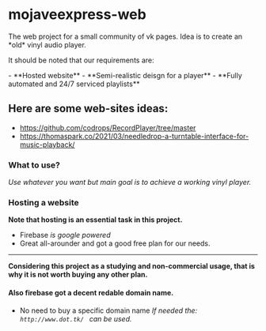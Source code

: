 # mojaveexpress-web
<p>The web project for a small community of vk pages. Idea is to create an *old* vinyl audio player.</p>
<p>It should be noted that our requirements are: </p>
- **Hosted website**
- **Semi-realistic deisgn for a player**
- **Fully automated and 24/7 serviced playlists** 

Here are some web-sites ideas: 
---
- https://github.com/codrops/RecordPlayer/tree/master
- https://thomaspark.co/2021/03/needledrop-a-turntable-interface-for-music-playback/

### What to use? 

*Use whatever you want but main goal is to achieve a working vinyl player.*

### Hosting a website 
**Note that hosting is an essential task in this project.**

- Firebase
*is google powered* 
- Great all-arounder and got a good free plan for our needs.
---
**Considering this project as a studying and non-commercial usage, that is why it is not worth buying any other plan.**

#### Also firebase got a decent redable domain name. 
- No need to buy a specific domain name 
*If needed the: ``http://www.dot.tk/ `` can be used.* 


